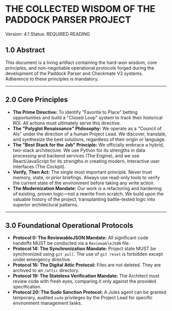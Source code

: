 # THE COLLECTED WISDOM OF THE PADDOCK PARSER PROJECT
Version: 4.1
Status: REQUIRED READING

## 1.0 Abstract

This document is a living artifact containing the hard-won wisdom, core principles, and non-negotiable operational protocols forged during the development of the Paddock Parser and Checkmate V3 systems. Adherence to these principles is mandatory.

---

## 2.0 Core Principles

*   **The Prime Directive:** To identify "Favorite to Place" betting opportunities and build a "Closed Loop" system to track their historical ROI. All actions must ultimately serve this directive.
*   **The "Polyglot Renaissance" Philosophy:** We operate as a "Council of AIs" under the direction of a human Project Lead. We discover, translate, and synthesize the best solutions, regardless of their origin or language.
*   **The "Best Stack for the Job" Principle:** We officially embrace a hybrid, two-stack architecture. We use Python for its strengths in data processing and backend services (The Engine), and we use React/JavaScript for its strengths in creating modern, interactive user interfaces (The Cockpit).
*   **Verify, Then Act:** The single most important principle. Never trust memory, state, or prior briefings. Always use read-only tools to verify the current state of the environment before taking any write action.
*   **The Modernization Mandate:** Our work is a refactoring and hardening of existing, proven logic—not a rewrite from scratch. We build upon the valuable history of the project, transplanting battle-tested logic into superior architectural patterns.

---

## 3.0 Foundational Operational Protocols

*   **Protocol 0: The ReviewableJSON Mandate:** All significant code handoffs MUST be conducted via a `ReviewableJSON` file.
*   **Protocol 14: The Synchronization Mandate:** Project state MUST be synchronized using `git pull`. The use of `git reset` is forbidden except under emergency directive.
*   **Protocol 16: The Digital Attic Protocol:** Files are not deleted. They are archived to an `/attic` directory.
*   **Protocol 19: The Stateless Verification Mandate:** The Architect must review code with fresh eyes, comparing it only against the provided specification.
*   **Protocol 20: The Sudo Sanction Protocol:** A Jules agent can be granted temporary, audited `sudo` privileges by the Project Lead for specific environment management tasks.
